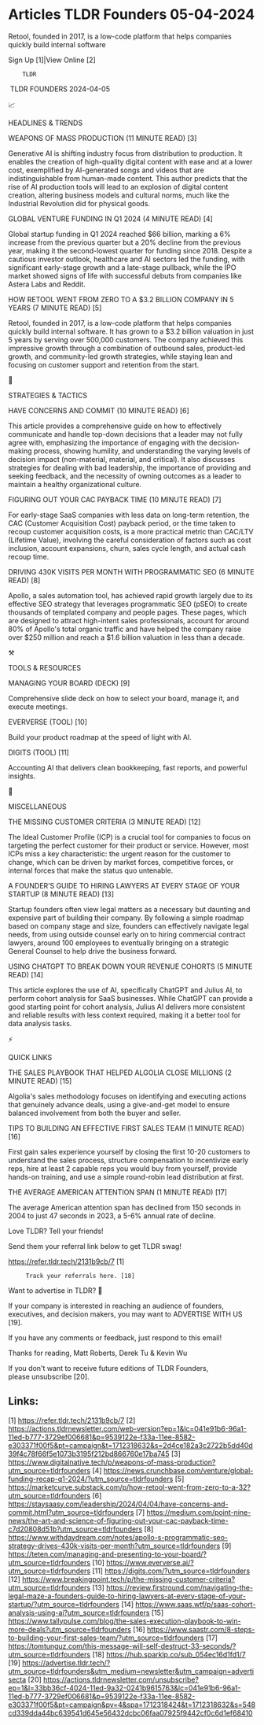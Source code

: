# Articles TLDR Founders 05-04-2024

Retool, founded in 2017, is a low-code platform that helps companies
quickly build internal software  

Sign Up [1]|View Online [2] 

		TLDR 

 TLDR FOUNDERS 2024-04-05

📈 

HEADLINES & TRENDS

 WEAPONS OF MASS PRODUCTION (11 MINUTE READ) [3] 

 Generative AI is shifting industry focus from distribution to
production. It enables the creation of high-quality digital content
with ease and at a lower cost, exemplified by AI-generated songs and
videos that are indistinguishable from human-made content. This author
predicts that the rise of AI production tools will lead to an
explosion of digital content creation, altering business models and
cultural norms, much like the Industrial Revolution did for physical
goods. 

 GLOBAL VENTURE FUNDING IN Q1 2024 (4 MINUTE READ) [4] 

 Global startup funding in Q1 2024 reached $66 billion, marking a 6%
increase from the previous quarter but a 20% decline from the previous
year, making it the second-lowest quarter for funding since 2018.
Despite a cautious investor outlook, healthcare and AI sectors led the
funding, with significant early-stage growth and a late-stage
pullback, while the IPO market showed signs of life with successful
debuts from companies like Astera Labs and Reddit. 

 HOW RETOOL WENT FROM ZERO TO A $3.2 BILLION COMPANY IN 5 YEARS (7
MINUTE READ) [5] 

 Retool, founded in 2017, is a low-code platform that helps companies
quickly build internal software. It has grown to a $3.2 billion
valuation in just 5 years by serving over 500,000 customers. The
company achieved this impressive growth through a combination of
outbound sales, product-led growth, and community-led growth
strategies, while staying lean and focusing on customer support and
retention from the start. 

🧠 

STRATEGIES & TACTICS

 HAVE CONCERNS AND COMMIT (10 MINUTE READ) [6] 

 This article provides a comprehensive guide on how to effectively
communicate and handle top-down decisions that a leader may not fully
agree with, emphasizing the importance of engaging with the
decision-making process, showing humility, and understanding the
varying levels of decision impact (non-material, material, and
critical). It also discusses strategies for dealing with bad
leadership, the importance of providing and seeking feedback, and the
necessity of owning outcomes as a leader to maintain a healthy
organizational culture. 

 FIGURING OUT YOUR CAC PAYBACK TIME (10 MINUTE READ) [7] 

 For early-stage SaaS companies with less data on long-term retention,
the CAC (Customer Acquisition Cost) payback period, or the time taken
to recoup customer acquisition costs, is a more practical metric than
CAC/LTV (Lifetime Value), involving the careful consideration of
factors such as cost inclusion, account expansions, churn, sales cycle
length, and actual cash recoup time. 

 DRIVING 430K VISITS PER MONTH WITH PROGRAMMATIC SEO (6 MINUTE READ)
[8] 

 Apollo, a sales automation tool, has achieved rapid growth largely
due to its effective SEO strategy that leverages programmatic SEO
(pSEO) to create thousands of templated company and people pages.
These pages, which are designed to attract high-intent sales
professionals, account for around 80% of Apollo's total organic
traffic and have helped the company raise over $250 million and reach
a $1.6 billion valuation in less than a decade. 

⚒️ 

TOOLS & RESOURCES

 MANAGING YOUR BOARD (DECK) [9] 

 Comprehensive slide deck on how to select your board, manage it, and
execute meetings. 

 EVERVERSE (TOOL) [10] 

 Build your product roadmap at the speed of light with AI. 

 DIGITS (TOOL) [11] 

 Accounting AI that delivers clean bookkeeping, fast reports, and
powerful insights. 

🎁 

MISCELLANEOUS

 THE MISSING CUSTOMER CRITERIA (3 MINUTE READ) [12] 

 The Ideal Customer Profile (ICP) is a crucial tool for companies to
focus on targeting the perfect customer for their product or service.
However, most ICPs miss a key characteristic: the urgent reason for
the customer to change, which can be driven by market forces,
competitive forces, or internal forces that make the status quo
untenable. 

 A FOUNDER’S GUIDE TO HIRING LAWYERS AT EVERY STAGE OF YOUR STARTUP
(8 MINUTE READ) [13] 

 Startup founders often view legal matters as a necessary but daunting
and expensive part of building their company. By following a simple
roadmap based on company stage and size, founders can effectively
navigate legal needs, from using outside counsel early on to hiring
commercial contract lawyers, around 100 employees to eventually
bringing on a strategic General Counsel to help drive the business
forward. 

 USING CHATGPT TO BREAK DOWN YOUR REVENUE COHORTS (5 MINUTE READ) [14]


 This article explores the use of AI, specifically ChatGPT and Julius
AI, to perform cohort analysis for SaaS businesses. While ChatGPT can
provide a good starting point for cohort analysis, Julius AI delivers
more consistent and reliable results with less context required,
making it a better tool for data analysis tasks. 

⚡ 

QUICK LINKS

 THE SALES PLAYBOOK THAT HELPED ALGOLIA CLOSE MILLIONS (2 MINUTE READ)
[15] 

 Algolia's sales methodology focuses on identifying and executing
actions that genuinely advance deals, using a give-and-get model to
ensure balanced involvement from both the buyer and seller. 

 TIPS TO BUILDING AN EFFECTIVE FIRST SALES TEAM (1 MINUTE READ) [16] 

 First gain sales experience yourself by closing the first 10-20
customers to understand the sales process, structure compensation to
incentivize early reps, hire at least 2 capable reps you would buy
from yourself, provide hands-on training, and use a simple round-robin
lead distribution at first. 

 THE AVERAGE AMERICAN ATTENTION SPAN (1 MINUTE READ) [17] 

 The average American attention span has declined from 150 seconds in
2004 to just 47 seconds in 2023, a 5-6% annual rate of decline. 

Love TLDR? Tell your friends!

 Send them your referral link below to get TLDR swag! 

 https://refer.tldr.tech/2131b9cb/7 [1] 

		 Track your referrals here. [18] 

Want to advertise in TLDR? 📰

 If your company is interested in reaching an audience of founders,
executives, and decision makers, you may want to ADVERTISE WITH US
[19]. 

 If you have any comments or feedback, just respond to this email! 

Thanks for reading, 
Matt Roberts, Derek Tu & Kevin Wu 

If you don't want to receive future editions of TLDR Founders,
please unsubscribe [20]. 

 

Links:
------
[1] https://refer.tldr.tech/2131b9cb/7
[2] https://actions.tldrnewsletter.com/web-version?ep=1&lc=041e91b6-96a1-11ed-b777-3729ef006681&p=9539122e-f33a-11ee-8582-e303371f00f5&pt=campaign&t=1712318632&s=2d4ce182a3c2722b5dd40d39f4c78f66f5e1073b3195f212bd866760e17ba745
[3] https://www.digitalnative.tech/p/weapons-of-mass-production?utm_source=tldrfounders
[4] https://news.crunchbase.com/venture/global-funding-recap-q1-2024/?utm_source=tldrfounders
[5] https://marketcurve.substack.com/p/how-retool-went-from-zero-to-a-32?utm_source=tldrfounders
[6] https://staysaasy.com/leadership/2024/04/04/have-concerns-and-commit.html?utm_source=tldrfounders
[7] https://medium.com/point-nine-news/the-art-and-science-of-figuring-out-your-cac-payback-time-c7d20808d51b?utm_source=tldrfounders
[8] https://www.withdaydream.com/notes/apollo-s-programmatic-seo-strategy-drives-430k-visits-per-month?utm_source=tldrfounders
[9] https://teten.com/managing-and-presenting-to-your-board/?utm_source=tldrfounders
[10] https://www.eververse.ai/?utm_source=tldrfounders
[11] https://digits.com/?utm_source=tldrfounders
[12] https://www.breakingpoint.tech/p/the-missing-customer-criteria?utm_source=tldrfounders
[13] https://review.firstround.com/navigating-the-legal-maze-a-founders-guide-to-hiring-lawyers-at-every-stage-of-your-startup/?utm_source=tldrfounders
[14] https://www.saas.wtf/p/saas-cohort-analysis-using-ai?utm_source=tldrfounders
[15] https://www.tallypulse.com/blog/the-sales-execution-playbook-to-win-more-deals?utm_source=tldrfounders
[16] https://www.saastr.com/8-steps-to-building-your-first-sales-team/?utm_source=tldrfounders
[17] https://tomtunguz.com/this-message-will-self-destruct-33-seconds/?utm_source=tldrfounders
[18] https://hub.sparklp.co/sub_054ec16d1fd1/7
[19] https://advertise.tldr.tech/?utm_source=tldrfounders&utm_medium=newsletter&utm_campaign=advertisecta
[20] https://actions.tldrnewsletter.com/unsubscribe?ep=1&l=33bb36cf-4024-11ed-9a32-0241b9615763&lc=041e91b6-96a1-11ed-b777-3729ef006681&p=9539122e-f33a-11ee-8582-e303371f00f5&pt=campaign&pv=4&spa=1712318424&t=1712318632&s=548cd339dda44bc639541d645e56432dcbc06faa07925f9442cf0c6d1ef68410